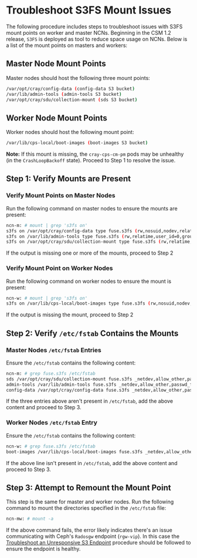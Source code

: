 # Troubleshoot S3FS Mount Issues

The following procedure includes steps to troubleshoot issues with S3FS mount points on worker and master NCNs. Beginning in the CSM 1.2 release, `S3FS` is deployed as tool to reduce space usage on NCNs. Below is a list of the mount points on masters and workers:

## Master Node Mount Points

Master nodes should host the following three mount points:

```bash
/var/opt/cray/config-data (config-data S3 bucket)
/var/lib/admin-tools (admin-tools S3 bucket)
/var/opt/cray/sdu/collection-mount (sds S3 bucket)
```

## Worker Node Mount Points

Worker nodes should host the following mount point:

```bash
/var/lib/cps-local/boot-images (boot-images S3 bucket)
```

**Note:** If this mount is missing, the `cray-cps-cm-pm` pods may be unhealthy (in the `CrashLoopBackoff` state).  Proceed to Step 1 to resolve the issue.

## Step 1: Verify Mounts are Present

### Verify Mount Points on Master Nodes

Run the following command on master nodes to ensure the mounts are present:

```bash
ncn-m: # mount | grep 's3fs on'
s3fs on /var/opt/cray/config-data type fuse.s3fs (rw,nosuid,nodev,relatime,user_id=0,group_id=0)
s3fs on /var/lib/admin-tools type fuse.s3fs (rw,relatime,user_id=0,group_id=0,allow_other)
s3fs on /var/opt/cray/sdu/collection-mount type fuse.s3fs (rw,relatime,user_id=0,group_id=0,allow_other)
```

If the output is missing one or more of the mounts, proceed to Step 2

### Verify Mount Point on Worker Nodes

Run the following command on worker nodes to ensure the mount is present:

```bash
ncn-w: # mount | grep 's3fs on'
s3fs on /var/lib/cps-local/boot-images type fuse.s3fs (rw,nosuid,nodev,relatime,user_id=0,group_id=0)
```

If the output is missing the mount, proceed to Step 2

## Step 2: Verify `/etc/fstab` Contains the Mounts

### Master Nodes `/etc/fstab` Entries

Ensure the `/etc/fstab` contains the following content:

```bash
ncn-m: # grep fuse.s3fs /etc/fstab
sds /var/opt/cray/sdu/collection-mount fuse.s3fs _netdev,allow_other,passwd_file=/root/.sds.s3fs,url=http://rgw-vip.nmn,use_path_request_style,use_cache=/var/lib/s3fs_cache,check_cache_dir_exist,use_xattr,uid=2370,gid=2370,umask=0007,allow_other 0 0
admin-tools /var/lib/admin-tools fuse.s3fs _netdev,allow_other,passwd_file=/root/.admin-tools.s3fs,url=http://rgw-vip.nmn,use_path_request_style,use_cache=/var/lib/s3fs_cache,check_cache_dir_exist,use_xattr 0 0
config-data /var/opt/cray/config-data fuse.s3fs _netdev,allow_other,passwd_file=/root/.config-data.s3fs,url=http://rgw-vip.nmn,use_path_request_style,use_xattr 0 0
```

If the three entries above aren't present in `/etc/fstab`, add the above content and proceed to Step 3.

### Worker Nodes `/etc/fstab` Entry

Ensure the `/etc/fstab` contains the following content:

```bash
ncn-w: # grep fuse.s3fs /etc/fstab
boot-images /var/lib/cps-local/boot-images fuse.s3fs _netdev,allow_other,passwd_file=/root/.ims.s3fs,url=http://rgw-vip.nmn,use_path_request_style,use_cache=/var/lib/s3fs_cache,check_cache_dir_exist,use_xattr 0 0
```

If the above line isn't present in `/etc/fstab`, add the above content and proceed to Step 3.

## Step 3: Attempt to Remount the Mount Point

This step is the same for master and worker nodes.  Run the following command to mount the directories specified in the `/etc/fstab` file:

```bash
ncn-mw: # mount -a
```

If the above command fails, the error likely indicates there's an issue communicating with Ceph's `Radosgw` endpoint (`rgw-vip`).
In this case the [Troubleshoot an Unresponsive S3 Endpoint](Troubleshoot_an_Unresponsive_S3_Endpoint.md) procedure should be followed to ensure the endpoint is healthy.
